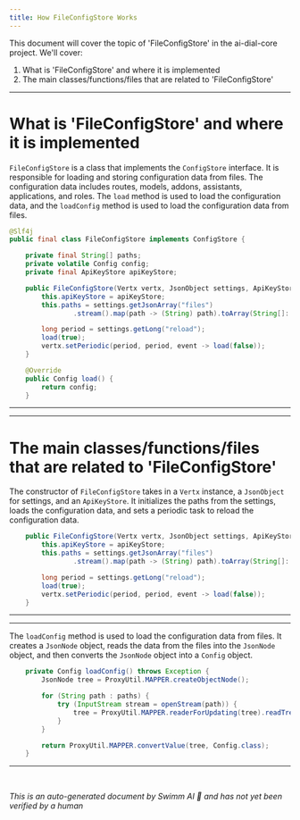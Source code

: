 ```yaml
---
title: How FileConfigStore Works
---
```

This document will cover the topic of 'FileConfigStore' in the ai-dial-core project. We'll cover:

1. What is 'FileConfigStore' and where it is implemented
2. The main classes/functions/files that are related to 'FileConfigStore'

<SwmSnippet path="/src/main/java/com/epam/aidial/core/config/FileConfigStore.java" line="20">

---

# What is 'FileConfigStore' and where it is implemented

`FileConfigStore` is a class that implements the `ConfigStore` interface. It is responsible for loading and storing configuration data from files. The configuration data includes routes, models, addons, assistants, applications, and roles. The `load` method is used to load the configuration data, and the `loadConfig` method is used to load the configuration data from files.

```java
@Slf4j
public final class FileConfigStore implements ConfigStore {

    private final String[] paths;
    private volatile Config config;
    private final ApiKeyStore apiKeyStore;

    public FileConfigStore(Vertx vertx, JsonObject settings, ApiKeyStore apiKeyStore) {
        this.apiKeyStore = apiKeyStore;
        this.paths = settings.getJsonArray("files")
                .stream().map(path -> (String) path).toArray(String[]::new);

        long period = settings.getLong("reload");
        load(true);
        vertx.setPeriodic(period, period, event -> load(false));
    }

    @Override
    public Config load() {
        return config;
    }
```

---

</SwmSnippet>

<SwmSnippet path="/src/main/java/com/epam/aidial/core/config/FileConfigStore.java" line="27">

---

# The main classes/functions/files that are related to 'FileConfigStore'

The constructor of `FileConfigStore` takes in a `Vertx` instance, a `JsonObject` for settings, and an `ApiKeyStore`. It initializes the paths from the settings, loads the configuration data, and sets a periodic task to reload the configuration data.

```java
    public FileConfigStore(Vertx vertx, JsonObject settings, ApiKeyStore apiKeyStore) {
        this.apiKeyStore = apiKeyStore;
        this.paths = settings.getJsonArray("files")
                .stream().map(path -> (String) path).toArray(String[]::new);

        long period = settings.getLong("reload");
        load(true);
        vertx.setPeriodic(period, period, event -> load(false));
    }
```

---

</SwmSnippet>

<SwmSnippet path="/src/main/java/com/epam/aidial/core/config/FileConfigStore.java" line="110">

---

The `loadConfig` method is used to load the configuration data from files. It creates a `JsonNode` object, reads the data from the files into the `JsonNode` object, and then converts the `JsonNode` object into a `Config` object.

```java
    private Config loadConfig() throws Exception {
        JsonNode tree = ProxyUtil.MAPPER.createObjectNode();

        for (String path : paths) {
            try (InputStream stream = openStream(path)) {
                tree = ProxyUtil.MAPPER.readerForUpdating(tree).readTree(stream);
            }
        }

        return ProxyUtil.MAPPER.convertValue(tree, Config.class);
    }
```

---

</SwmSnippet>

&nbsp;

*This is an auto-generated document by Swimm AI 🌊 and has not yet been verified by a human*


